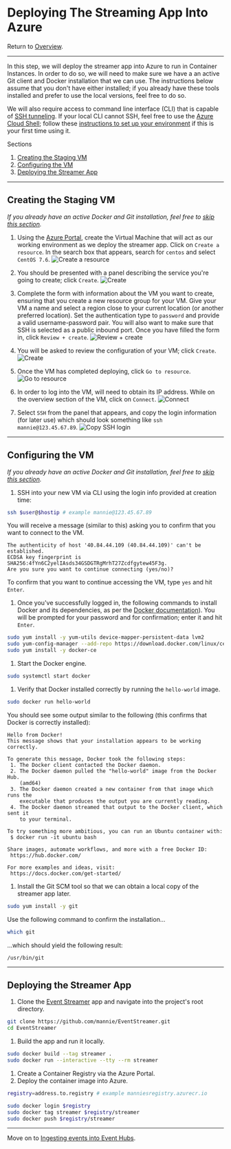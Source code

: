 # Deploying The Streaming App Into Azure
Return to [Overview](ReadMe.md).



---



In this step, we will deploy the streamer app into Azure to run in Container Instances. In order to do so, we will need to make sure we have a an active Git client and Docker installation that we can use. The instructions below assume that you don't have either installed; if you already have these tools installed and prefer to use the local versions, feel free to do so.

We will also require access to command line interface (CLI) that is capable of [SSH tunneling](https://www.ssh.com/ssh/tunneling/). If your local CLI cannot SSH, feel free to use the [Azure Cloud Shell](https://shell.azure.com); follow these [instructions to set up your environment](CloudShell.md) if this is your first time using it.

Sections
1. [Creating the Staging VM](#creating-the-staging-vm)
1. [Configuring the VM](#configuring-the-vm)
1. [Deploying the Streamer App](#deploying-the-streamer-app)



---



## Creating the Staging VM
*If you already have an active Docker and Git installation, feel free to [skip this section](#deploying-the-streamer-app).*

1. Using the [Azure Portal](https://portal.azure.com), create the Virtual Machine that will act as our working environment as we deploy the streamer app. Click on `Create a resource`. In the search box that appears, search for `centos` and select `CentOS 7.6`.
  ![Create a resource](ACI/VM/1.png)

1. You should be presented with a panel describing the service you're going to create; click `Create`.
  ![Create](ACI/VM/2.png)

1. Complete the form with information about the VM you want to create, ensuring that you create a new resource group for your VM. Give your VM a name and select a region close to your current location (or another preferred location). Set the authentication type to `password` and provide a valid username-password pair. You will also want to make sure that SSH is selected as a public inbound port. Once you have filled the form in, click `Review + create`.
  ![Review + create](ACI/VM/3.png)

1. You will be asked to review the configuration of your VM; click `Create`.
  ![Create](ACI/VM/4.png)

1. Once the VM has completed deploying, click `Go to resource`.
  ![Go to resource](ACI/VM/5.png)

1. In order to log into the VM, will need to obtain its IP address. While on the overview section of the VM, click on `Connect`.
  ![Connect](ACI/VM/6.png)

1. Select `SSH` from the panel that appears, and copy the login information (for later use) which should look something like `ssh mannie@123.45.67.89`.
  ![Copy SSH login](ACI/VM/7.png)



---



## Configuring the VM
*If you already have an active Docker and Git installation, feel free to [skip this section](#deploying-the-streamer-app).*

1. SSH into your new VM via CLI using the login info provided at creation time:
  ```sh
  ssh $user@$hostip # example mannie@123.45.67.89
  ```
  You will receive a message (similar to this) asking you to confirm that you want to connect to the VM.
  ```
  The authenticity of host '40.84.44.109 (40.84.44.109)' can't be established.
  ECDSA key fingerprint is SHA256:4fYn6C2yelIAsds34GSDGTRgMrhT27Zcdfgytew45F3g.
  Are you sure you want to continue connecting (yes/no)?
  ```
  To confirm that you want to continue accessing the VM, type `yes` and hit `Enter`.

1. Once you've successfully logged in, the following commands to install Docker and its dependencies, as per the [Docker documentation](https://docs.docker.com/v17.09/engine/installation/linux/docker-ce/centos/#install-using-the-repository)). You will be prompted for your password and for confirmation; enter it and hit `Enter`.
  ```sh
  sudo yum install -y yum-utils device-mapper-persistent-data lvm2
  sudo yum-config-manager --add-repo https://download.docker.com/linux/centos/docker-ce.repo
  sudo yum install -y docker-ce
  ```
1. Start the Docker engine.
  ```sh
  sudo systemctl start docker
  ```
1. Verify that Docker installed correctly by running the `hello-world` image.
  ```sh
  sudo docker run hello-world
  ```
  You should see some output similar to the following (this confirms that Docker is correctly installed):
  ```
  Hello from Docker!
  This message shows that your installation appears to be working correctly.

  To generate this message, Docker took the following steps:
   1. The Docker client contacted the Docker daemon.
   2. The Docker daemon pulled the "hello-world" image from the Docker Hub.
      (amd64)
   3. The Docker daemon created a new container from that image which runs the
      executable that produces the output you are currently reading.
   4. The Docker daemon streamed that output to the Docker client, which sent it
      to your terminal.

  To try something more ambitious, you can run an Ubuntu container with:
   $ docker run -it ubuntu bash

  Share images, automate workflows, and more with a free Docker ID:
   https://hub.docker.com/

  For more examples and ideas, visit:
   https://docs.docker.com/get-started/
   ```

1. Install the Git SCM tool so that we can obtain a local copy of the streamer app later.
  ```sh
  sudo yum install -y git
  ```
  Use the following command to confirm the installation...
  ```sh
  which git
  ```
  ...which should yield the following result:
  ```
  /usr/bin/git
  ```  



---



## Deploying the Streamer App

1. Clone the [Event Streamer](https://github.com/mannie/EventStreamer) app and navigate into the project's root directory.
  ```sh
  git clone https://github.com/mannie/EventStreamer.git
  cd EventStreamer
  ```
1. Build the app and run it locally.
  ```sh
  sudo docker build --tag streamer .
  sudo docker run --interactive --tty --rm streamer
  ```
1. Create a Container Registry via the Azure Portal.
1. Deploy the container image into Azure.
  ```sh
  registry=address.to.registry # example manniesregistry.azurecr.io

  sudo docker login $registry
  sudo docker tag streamer $registry/streamer
  sudo docker push $registry/streamer
  ```



---


Move on to [Ingesting events into Event Hubs](EventHubs.md).
